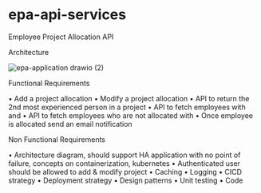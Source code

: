 # epa-api-services
Employee Project Allocation API

Architecture

![epa-application drawio (2)](https://github.com/user-attachments/assets/ab66aae1-4c9e-43d0-ae83-0655baec3b18)


Functional Requirements

•	Add a project allocation
•	Modify a project allocation
•	API to return the 2nd most experienced person in a project
•	API to fetch employees with <primary skill> and <secondary skill> 
•	API to fetch employees who are not allocated with <primary skill>
•	Once employee is allocated send an email notification

Non Functional Requirements

•	Architecture diagram, should support HA application with no point of failure, concepts on containerization, kubernetes
•	Authenticated user should be allowed to add & modify project
•	Caching 
•	Logging
•	CICD strategy
•	Deployment strategy
•	Design patterns
•	Unit testing
•	Code 


